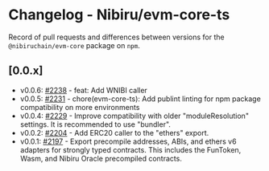 # Changelog - Nibiru/evm-core-ts 

Record of pull requests and differences between versions for
the `@nibiruchain/evm-core` package on `npm`.

## [0.0.x]

- v0.0.6: [#2238](https://github.com/NibiruChain/nibiru/pull/2238) - feat: Add WNIBI caller 
- v0.0.5: [#2231](https://github.com/NibiruChain/nibiru/pull/2231) - chore(evm-core-ts): Add publint linting for npm package compatibility on more environments
- v0.0.4: [#2229](https://github.com/NibiruChain/nibiru/pull/2229) - Improve compatibility with older "moduleResolution" settings. It is recommended to use "bundler".
- v0.0.2: [#2204](https://github.com/NibiruChain/nibiru/pull/2204) - Add ERC20
caller to the "ethers" export.
- v0.0.1: [#2197](https://github.com/NibiruChain/nibiru/pull/2197) - Export
precompile addresses, ABIs, and ethers v6 adapters for strongly typed contracts.
This includes the FunToken, Wasm, and Nibiru Oracle precompiled contracts.
